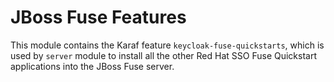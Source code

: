 JBoss Fuse Features
===================
This module contains the Karaf feature `keycloak-fuse-quickstarts`, which is used by `server` module to install all the other Red Hat SSO Fuse Quickstart applications into the JBoss Fuse server.
